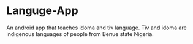 # Languge-App
An android app that teaches idoma and tiv language. Tiv and idoma are indigenous languages of people from Benue state Nigeria.
